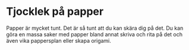 # Tjocklek på papper

Papper är mycket tunt. Det är så tunt att du kan skära dig på det. Du kan göra
en massa saker med papper bland annat skriva och rita på det och även vika
pappersplan eller skapa origami.
